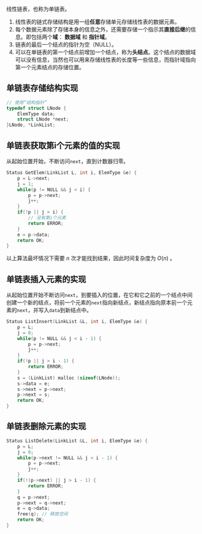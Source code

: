 线性链表，也称为单链表。

1. 线性表的链式存储结构是用一组**任意**存储单元存储线性表的数据元素。
2. 每个数据元素除了存储本身的信息之外，还需要存储一个指示其**直接后继**的信息。即包括两个**域**： **数据域** 和 **指针域**。
3. 链表的最后一个结点的指针为空（NULL）。
4. 可以在单链表的第一个结点前增加一个结点，称为**头结点**。这个结点的数据域可以没有信息，当然也可以用来存储线性表的长度等一些信息，而指针域指向第一个元素结点的存储位置。



## 单链表存储结构实现
```c
// 使用“结构指针”
typedef struct LNode {
    ElemType data;
    struct LNode *next;
}LNode, *LinkList;
```

## 单链表获取第i个元素的值的实现
从起始位置开始，不断访问`next`，直到计数器归零。
```c
Status GetElem(LinkList L, int i, ElemType &e) {
    p = L->next;
    j = 1;
    while(p != NULL && j < i) {
        p = p->next;
        j++;
    }
    if(!p || j > i) {
        // 没有第i个元素
        return ERROR;
    }
    e = p->data;
    return OK;
}
```
以上算法最坏情况下需要 $n$ 次才能找到结果，因此时间复杂度为 $O(n)$ 。

  
  

## 单链表插入元素的实现
从起始位置开始不断访问`next`，到要插入的位置，在它和它之前的一个结点中间创建一个新的结点，将前一个元素的`next`指向新结点，新结点指向原本前一个元素的`next`，并写入`data`到新结点中。
```c
Status ListInsert(LinkList &L, int i, ElemType &e) {
    p = L;
    j = 0;
    while(p != NULL && j < i - 1) {
        p = p->next;
        j++;
    }
    if(!p || j > i - 1) {
        return ERROR;
    }
    s = (LinkList) malloc (sizeof(LNode));
    s->data = e;
    s->next = p->next;
    p->next = s;
    return OK;
}
```

## 单链表删除元素的实现
```c
Status ListDelete(LinkList &L, int i, ElemType &e) {
    p = L;
    j = 0;
    while(p->next != NULL && j < i - 1) {
        p = p->next;
        j++;
    }
    if(!(p->next) || j > i - 1) {
        return ERROR;
    }
    q = p->next;
    p->next = q->next;
    e = q->data;
    free(q); // 释放空间
    return OK;
}
```

  
